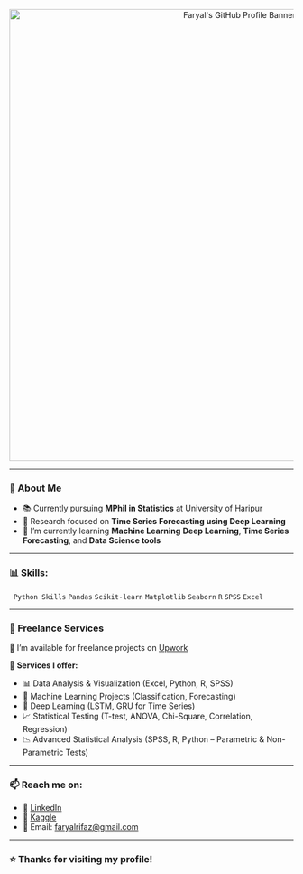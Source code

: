 
<p align="center">
  <img src="https://github.com/user-attachments/assets/48bc5b81-7c1e-4d5a-997d-bc8522c024f5" alt="Faryal's GitHub Profile Banner" width="800" />
</p>

---
### 🌱 About Me

- 📚 Currently pursuing **MPhil in Statistics** at University of Haripur  
- 🔬 Research focused on **Time Series Forecasting using Deep Learning**
- 🌱 I’m currently learning **Machine Learning** **Deep Learning**, **Time Series Forecasting**, and **Data Science tools**

---

### 📊 Skills:
` Python Skills` `Pandas` `Scikit-learn` `Matplotlib` `Seaborn`  `R` `SPSS` `Excel`

---

### 💼 Freelance Services

📌 I’m available for freelance projects on [Upwork](https://www.upwork.com/freelancers/~01d7c98961375e7879?mp_source=share)

🌟 **Services I offer:**

- 📊 Data Analysis & Visualization (Excel, Python, R, SPSS)  
- 🤖 Machine Learning Projects (Classification, Forecasting)  
- 🔁 Deep Learning (LSTM, GRU for Time Series)
- 📈 Statistical Testing (T-test, ANOVA, Chi-Square, Correlation, Regression)  
- 📉 Advanced Statistical Analysis (SPSS, R, Python – Parametric & Non-Parametric Tests)   

---

### 📫 Reach me on:
- 💼 [LinkedIn](linkedin.com/in/faryal-rifaz-b8a885304)
- 📁 [Kaggle](https://www.kaggle.com/faryalrifaz3374)
- 💌 Email: faryalrifaz@gmail.com

---
### ⭐️ Thanks for visiting my profile!

